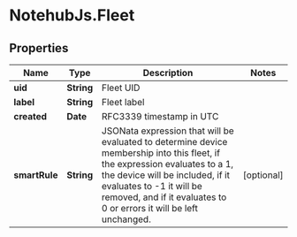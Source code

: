 # NotehubJs.Fleet

## Properties

| Name          | Type       | Description                                                                                                                                                                                                                                                        | Notes      |
| ------------- | ---------- | ------------------------------------------------------------------------------------------------------------------------------------------------------------------------------------------------------------------------------------------------------------------ | ---------- |
| **uid**       | **String** | Fleet UID                                                                                                                                                                                                                                                          |
| **label**     | **String** | Fleet label                                                                                                                                                                                                                                                        |
| **created**   | **Date**   | RFC3339 timestamp in UTC                                                                                                                                                                                                                                           |
| **smartRule** | **String** | JSONata expression that will be evaluated to determine device membership into this fleet, if the expression evaluates to a 1, the device will be included, if it evaluates to -1 it will be removed, and if it evaluates to 0 or errors it will be left unchanged. | [optional] |
